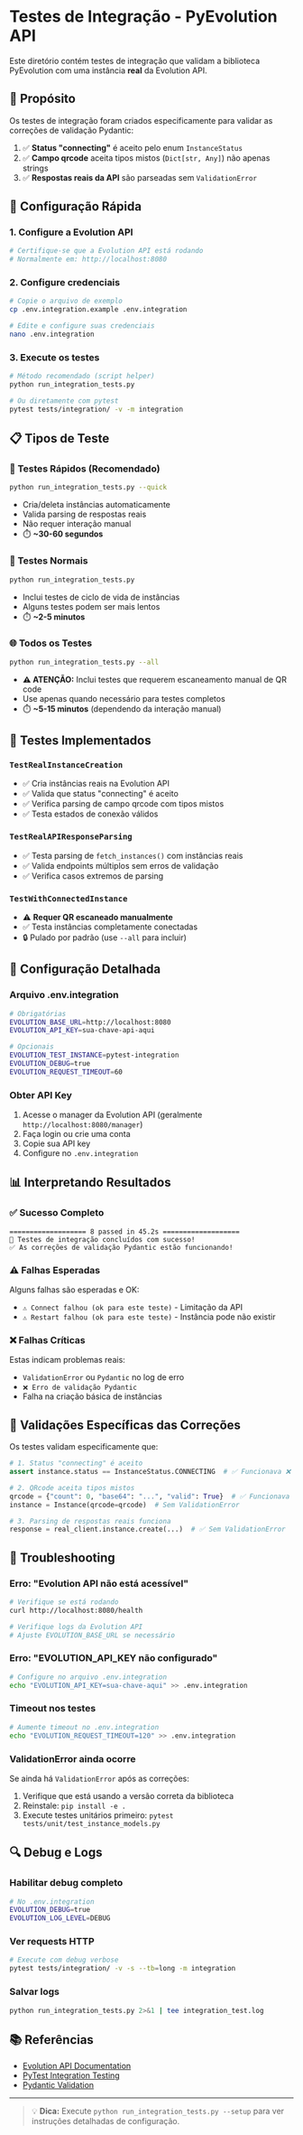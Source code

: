 # Testes de Integração - PyEvolution API

Este diretório contém testes de integração que validam a biblioteca PyEvolution com uma instância **real** da Evolution API.

## 🎯 Propósito

Os testes de integração foram criados especificamente para validar as correções de validação Pydantic:

1. ✅ **Status "connecting"** é aceito pelo enum `InstanceStatus`
2. ✅ **Campo qrcode** aceita tipos mistos (`Dict[str, Any]`) não apenas strings
3. ✅ **Respostas reais da API** são parseadas sem `ValidationError`

## 🚀 Configuração Rápida

### 1. Configure a Evolution API
```bash
# Certifique-se que a Evolution API está rodando
# Normalmente em: http://localhost:8080
```

### 2. Configure credenciais
```bash
# Copie o arquivo de exemplo
cp .env.integration.example .env.integration

# Edite e configure suas credenciais
nano .env.integration
```

### 3. Execute os testes
```bash
# Método recomendado (script helper)
python run_integration_tests.py

# Ou diretamente com pytest
pytest tests/integration/ -v -m integration
```

## 📋 Tipos de Teste

### 🏃 Testes Rápidos (Recomendado)
```bash
python run_integration_tests.py --quick
```
- Cria/deleta instâncias automaticamente
- Valida parsing de respostas reais
- Não requer interação manual
- ⏱️ **~30-60 segundos**

### 🔄 Testes Normais
```bash
python run_integration_tests.py
```
- Inclui testes de ciclo de vida de instâncias
- Alguns testes podem ser mais lentos
- ⏱️ **~2-5 minutos**

### 🌐 Todos os Testes
```bash
python run_integration_tests.py --all
```
- **⚠️ ATENÇÃO:** Inclui testes que requerem escaneamento manual de QR code
- Use apenas quando necessário para testes completos
- ⏱️ **~5-15 minutos** (dependendo da interação manual)

## 🧪 Testes Implementados

### `TestRealInstanceCreation`
- ✅ Cria instâncias reais na Evolution API
- ✅ Valida que status "connecting" é aceito
- ✅ Verifica parsing de campo qrcode com tipos mistos
- ✅ Testa estados de conexão válidos

### `TestRealAPIResponseParsing`
- ✅ Testa parsing de `fetch_instances()` com instâncias reais
- ✅ Valida endpoints múltiplos sem erros de validação
- ✅ Verifica casos extremos de parsing

### `TestWithConnectedInstance`
- ⚠️ **Requer QR escaneado manualmente**
- ✅ Testa instâncias completamente conectadas
- 🔒 Pulado por padrão (use `--all` para incluir)

## 🔧 Configuração Detalhada

### Arquivo .env.integration
```bash
# Obrigatórias
EVOLUTION_BASE_URL=http://localhost:8080
EVOLUTION_API_KEY=sua-chave-api-aqui

# Opcionais
EVOLUTION_TEST_INSTANCE=pytest-integration
EVOLUTION_DEBUG=true
EVOLUTION_REQUEST_TIMEOUT=60
```

### Obter API Key
1. Acesse o manager da Evolution API (geralmente `http://localhost:8080/manager`)
2. Faça login ou crie uma conta
3. Copie sua API key
4. Configure no `.env.integration`

## 📊 Interpretando Resultados

### ✅ Sucesso Completo
```
=================== 8 passed in 45.2s ===================
🎉 Testes de integração concluídos com sucesso!
✅ As correções de validação Pydantic estão funcionando!
```

### ⚠️ Falhas Esperadas
Alguns falhas são esperadas e OK:
- `⚠️ Connect falhou (ok para este teste)` - Limitação da API
- `⚠️ Restart falhou (ok para este teste)` - Instância pode não existir

### ❌ Falhas Críticas
Estas indicam problemas reais:
- `ValidationError` ou `Pydantic` no log de erro
- `❌ Erro de validação Pydantic`
- Falha na criação básica de instâncias

## 🎯 Validações Específicas das Correções

Os testes validam especificamente que:

```python
# 1. Status "connecting" é aceito
assert instance.status == InstanceStatus.CONNECTING  # ✅ Funcionava ❌ antes

# 2. QRcode aceita tipos mistos
qrcode = {"count": 0, "base64": "...", "valid": True}  # ✅ Funcionava ❌ antes
instance = Instance(qrcode=qrcode)  # Sem ValidationError

# 3. Parsing de respostas reais funciona
response = real_client.instance.create(...)  # ✅ Sem ValidationError
```

## 🚨 Troubleshooting

### Erro: "Evolution API não está acessível"
```bash
# Verifique se está rodando
curl http://localhost:8080/health

# Verifique logs da Evolution API
# Ajuste EVOLUTION_BASE_URL se necessário
```

### Erro: "EVOLUTION_API_KEY não configurado"
```bash
# Configure no arquivo .env.integration
echo "EVOLUTION_API_KEY=sua-chave-aqui" >> .env.integration
```

### Timeout nos testes
```bash
# Aumente timeout no .env.integration
echo "EVOLUTION_REQUEST_TIMEOUT=120" >> .env.integration
```

### ValidationError ainda ocorre
Se ainda há `ValidationError` após as correções:
1. Verifique que está usando a versão correta da biblioteca
2. Reinstale: `pip install -e .`
3. Execute testes unitários primeiro: `pytest tests/unit/test_instance_models.py`

## 🔍 Debug e Logs

### Habilitar debug completo
```bash
# No .env.integration
EVOLUTION_DEBUG=true
EVOLUTION_LOG_LEVEL=DEBUG
```

### Ver requests HTTP
```bash
# Execute com debug verbose
pytest tests/integration/ -v -s --tb=long -m integration
```

### Salvar logs
```bash
python run_integration_tests.py 2>&1 | tee integration_test.log
```

## 📚 Referências

- [Evolution API Documentation](https://doc.evolution-api.com/)
- [PyTest Integration Testing](https://docs.pytest.org/en/stable/)
- [Pydantic Validation](https://docs.pydantic.dev/)

---

> 💡 **Dica:** Execute `python run_integration_tests.py --setup` para ver instruções detalhadas de configuração.
